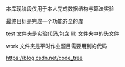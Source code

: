 本库现阶段仅用于本人完成数据结构与算法实验

最终目标是完成一个功能齐全的库

test 文件夹是实验代码,包含 lib 文件夹中的头文件

work 文件夹是平时作业题目需要用到的代码

https://blog.csdn.net/code_tree
